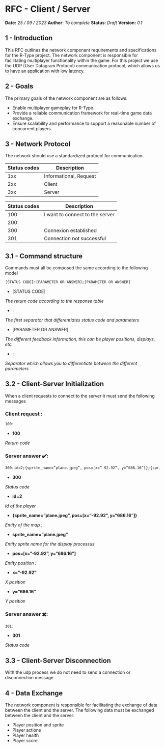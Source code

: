 # RFC - Client / Server

**Date:** *25 / 09 / 2023*
**Author**: *To complete*
**Status**: *Draft*
**Version:** *0.1*

## 1 - Introduction

This RFC outlines the network component requirements and specifications for the R-Type project. The network component is responsible for facilitating multiplayer functionality within the game.  For this project we use the UDP (User Datagram Protocol) communication protocol, which allows us to have an application with low latency.

## 2 - Goals

The primary goals of the network component are as follows:

- Enable multiplayer gameplay for R-Type.
- Provide a reliable communication framework for real-time game data exchange.
- Ensure scalability and performance to support a reasonable number of concurrent players.

## 3 - Network Protocol

The network should use a standardized protocol for communication. 

| Status codes | Description |
| --- | --- |
| 1xx | Informational, Request   |
| 2xx | Client |
| 3xx | Server |

| Status codes | Description |
| --- | --- |
| 100 | I want to connect to the server |
| 200 |  |
| 300 | Connexion established |
| 301 | Connection not successful |

## 3.1 - Command structure

Commands must all be composed the same according to the following model

```bash
[STATUS CODE]:[PARAMETER OR ANSWER];[PARAMETER OR ANSWER]
```

- [STATUS CODE]

*The return code according to the response table*

- :

*The first separator that differentiates status code and parameters*

- [PARAMETER OR ANSWER]

*The different feedback information, this can be player positions, displays, etc.*

- ;

*Separator which allows you to differentiate between the different parameters*

## 3.2 - Client-Server Initialization

When a client requests to connect to the server it must send the following messages

### Client request :

```bash
100:
```

- **100**

*Return code*

### Server answer ✔️:

```bash
300:id=2;{sprite_name=”plane.jpeg”, pos=[x=”-92.92”, y=“686.16”]};{sprite_name=”mob.jpeg”, pos=[x=”23.19”, y=“68.22”]}
```

- **300**

*Status code*

- **id=2**

*Id of the player*

- **{sprite_name=”plane.jpeg”, pos=[x=”-92.92”, y=“686.16”]}**

*Entity of the map :*

- **sprite_name=”plane.jpeg”**

*Entity sprite name for the display processus*

- **pos=[x=”-92.92”, y=“686.16”]**

*Entity position :*

- **x=”-92.92”**

*X position*

- **y=“686.16”**

*Y position*

### Server answer ✖️:

```bash
301:
```

- **301**

*Status code*

## 3.3 - Client-Server Disconnection

With the udp process we do not need to send a connection or disconnection message

## 4 - Data Exchange

The network component is responsible for facilitating the exchange of data between the client and the server. The following data must be exchanged between the client and the server:

- Player position and sprite
- Player actions
- Player health
- Player score


